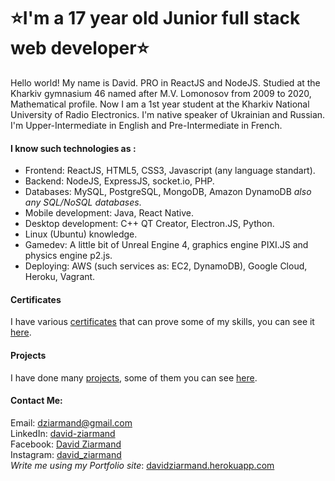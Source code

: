 # ⭐I'm a 17 year old Junior full stack web developer⭐

Hello world! My name is David. PRO in ReactJS and NodeJS. Studied at the Kharkiv gymnasium 46 named after M.V. Lomonosov from 2009 to 2020, Mathematical profile. Now I am a 1st year student at the Kharkiv National University of Radio Electronics. I'm native speaker of Ukrainian and Russian. I'm Upper-Intermediate in English and Pre-Intermediate in French. 

#### I know such technologies as :
+ Frontend: ReactJS, HTML5, CSS3, Javascript (any language standart).
+ Backend: NodeJS, ExpressJS, socket.io, PHP.
+ Databases: MySQL, PostgreSQL, MongoDB, Amazon DynamoDB *also any SQL/NoSQL databases*.
+ Mobile development: Java, React Native.
+ Desktop development: C++ QT Creator, Electron.JS, Python.
+ Linux (Ubuntu) knowledge.
+ Gamedev: A little bit of Unreal Engine 4, graphics engine PIXI.JS and physics engine p2.js.
+ Deploying: AWS (such services as: EC2, DynamoDB), Google Cloud, Heroku, Vagrant.

#### Certificates
I have various [certificates](https://davidziarmand.herokuapp.com/#certificates-section) that can prove some of my skills, you can see it [here](https://davidziarmand.herokuapp.com/#certificates-section).

#### Projects
I have done many [projects](https://davidziarmand.herokuapp.com/#projects-section), some of them you can see [here](https://davidziarmand.herokuapp.com/#projects-section).

#### Contact Me:
Email: [dziarmand@gmail.com](mailto:dziarmand@gmail.com) <br />
LinkedIn: [david-ziarmand](https://www.linkedin.com/in/david-ziarmand) <br />
Facebook: [David Ziarmand](https://www.facebook.com/DavidZiarmand) <br />
Instagram: [david_ziarmand](https://www.instagram.com/david_ziarmand) <br />
*Write me using my Portfolio site*: [davidziarmand.herokuapp.com](https://davidziarmand.herokuapp.com/#contact-section) <br />

